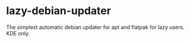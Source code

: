 # lazy-debian-updater
The simplest automatic debian updater for apt and flatpak for lazy users. KDE only.
